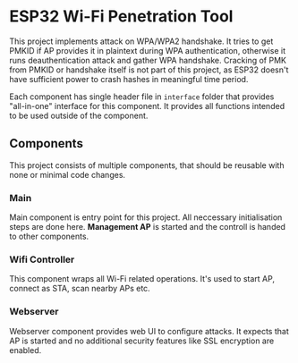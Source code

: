 # ESP32 Wi-Fi Penetration Tool

This project implements attack on WPA/WPA2 handshake. 
It tries to get PMKID if AP provides it in plaintext during WPA authentication, otherwise it runs deauthentication attack and gather WPA handshake. 
Cracking of PMK from PMKID or handshake itself is not part of this project, as ESP32 doesn't have sufficient power to crash hashes in meaningful time period.

Each component has single header file in `interface` folder that provides "all-in-one" interface for this component. It provides all functions intended to be used outside
of the component.

## Components
This project consists of multiple components, that should be reusable with none or minimal code changes.

### Main
Main component is entry point for this project. All neccessary initialisation steps are done here. **Management AP** is started and the controll is handed to other components.

### Wifi Controller
This component wraps all Wi-Fi related operations. It's used to start AP, connect as STA, scan nearby APs etc. 

### Webserver
Webserver component provides web UI to configure attacks. It expects that AP is started and no additional security features like SSL encryption are enabled.